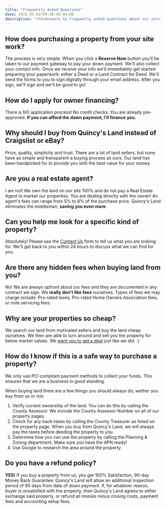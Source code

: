 ```yaml
---
title: "Frequently Asked Questions"
date: 2019-05-01T09:30:48-04:00
description: "<h5>Answers to frequently asked questions about our service.</h5>"
---
```

## How does purchasing a property from your site work?
The process is very simple. When you click a **Reserve Now** button you'll be taken to our
payment gateway to pay your down payment. We'll also collect your contact info. Once we
receive your info we'll immediately get started preparing your paperwork:
either a Deed or a Land Contract for Deed. We'll send the forms to you to sign digitally
through your email address. After you sign, we'll sign and we'll be good to go!

## How do I apply for owner financing?
There is NO application process! No credit checks. You are already pre-approved.
**If you can afford the down payment, I’ll finance you.**

## Why should I buy from Quincy's Land instead of Craigslist or eBay?
Price, quality, simplicity and trust. There are a lot of land sellers, but none have as simple and transparent a buying process as ours. Our land has been handpicked for to provide you with the best value for your money.

## Are you a real estate agent?
I am not! We own the land on our site 100% and do not pay a Real Estate Agent to market
our properties. You are dealing directly with the owner! An agent's fees can range from 5% to 8% of the 
purchase price. Quincy's Land eliminates the middleman, **saving you even more**.

## Can you help me look for a specific kind of property?
Absolutely! Please use the [Contact Us](/contact/) form to tell us what you are looking for.
We'll get back to you within 24 hours to discuss what we can find for you.

## Are there any hidden fees when buying land from you?
No! We are always upfront about our fees and they are documented in any contract we sign.
We **really don't like fees** ourselves. Types of fees we may charge include: Pro-rated taxes,
Pro-rated Home Owners Association fees, or note servicing fees.

## Why are your properties so cheap?
We search our land from motivated sellers and buy the land cheap ourselves. We then are able
to turn around and sell you the property for below market values. We [want you to get a deal](/about/)
just like we did. :)

## How do I know if this is a safe way to purchase a property?
We only use PCI compliant payment methods to collect your funds. This ensures that we are a business in good standing.

When buying land there are a few things you should always do, wether you buy from us or not:
1. Verify current ownership of the land. You can do this by calling the County Assessor. We include the County Assessor Number on all of our property pages.
2. Check for any back-taxes by calling the County Treasurer as listed on the property page. When you buy from Quincy's Land, we will
always pay the taxes before deeding the property to you.
3. Determine how you can use the property by calling the Planning & Zoning department. Make sure you have the APN ready!
4. Use Google to research the area around the property.

## Do you have a refund policy?
**YES!** If you buy a property from us, you get 100% Satisfaction, 90-day Money Back Guarantee: Quincy's Land will allow an additional inspection period of 90 days from date of down payment. If, for whatever reason, buyer is unsatisfied with the property, then Quincy's Land agrees to either exchange said property, or refund all monies minus closing costs, payment fees and accounting setup fees.